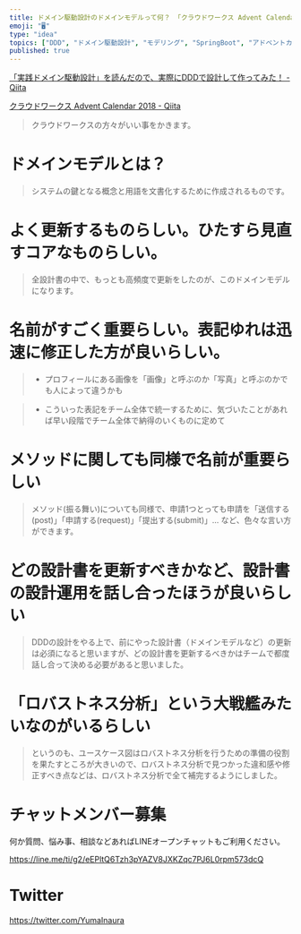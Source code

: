```yaml
---
title: ドメイン駆動設計のドメインモデルって何？ 「クラウドワークス Advent Calendar 2018」に学びたい要約まとめ。
emoji: "🖥"
type: "idea"
topics: ["DDD", "ドメイン駆動設計", "モデリング", "SpringBoot", "アドベントカレンダー2018"]
published: true
---
```


[「実践ドメイン駆動設計」を読んだので、実際にDDDで設計して作ってみた！ - Qiita](https://qiita.com/APPLE4869/items/d210ddc2cb1bfeea9338#%E3%83%89%E3%83%A1%E3%82%A4%E3%83%B3%E3%83%A2%E3%83%87%E3%83%AB)

[クラウドワークス Advent Calendar 2018 - Qiita](https://qiita.com/advent-calendar/2018/crowdworks)

>クラウドワークスの方々がいい事をかきます。

# ドメインモデルとは？

>システムの鍵となる概念と用語を文書化するために作成されるものです。


# よく更新するものらしい。ひたすら見直すコアなものらしい。

>全設計書の中で、もっとも高頻度で更新をしたのが、このドメインモデルになります。

# 名前がすごく重要らしい。表記ゆれは迅速に修正した方が良いらしい。

>- プロフィールにある画像を「画像」と呼ぶのか「写真」と呼ぶのかでも人によって違うかも

>- こういった表記をチーム全体で統一するために、気づいたことがあれば早い段階でチーム全体で納得のいくものに定めて

# メソッドに関しても同様で名前が重要らしい

>メソッド(振る舞い)についても同様で、申請1つとっても申請を「送信する(post)」「申請する(request)」「提出する(submit)」... など、色々な言い方ができます。

# どの設計書を更新すべきかなど、設計書の設計運用を話し合ったほうが良いらしい

>DDDの設計をやる上で、前にやった設計書（ドメインモデルなど）の更新は必須になると思いますが、どの設計書を更新するべきかはチームで都度話し合って決める必要があると思いました。

# 「ロバストネス分析」という大戦艦みたいなのがいるらしい

>というのも、ユースケース図はロバストネス分析を行うための準備の役割を果たすところが大きいので、ロバストネス分析で見つかった違和感や修正すべき点などは、ロバストネス分析で全て補完するようにしました。








<!-- Update From Qiita API -->

# チャットメンバー募集


何か質問、悩み事、相談などあればLINEオープンチャットもご利用ください。

https://line.me/ti/g2/eEPltQ6Tzh3pYAZV8JXKZqc7PJ6L0rpm573dcQ





# Twitter


https://twitter.com/YumaInaura


<!-- Update From Qiita API -->


